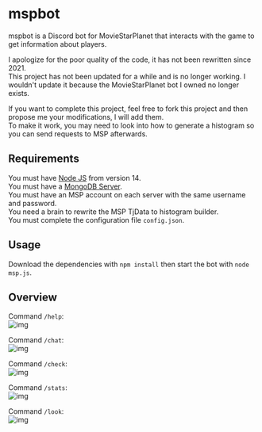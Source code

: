 # mspbot

mspbot is a Discord bot for MovieStarPlanet that interacts with the game to get information about players.  

I apologize for the poor quality of the code, it has not been rewritten since 2021.  
This project has not been updated for a while and is no longer working. I wouldn't update it because the MovieStarPlanet bot I owned no longer exists.  

If you want to complete this project, feel free to fork this project and then propose me your modifications, I will add them.  
To make it work, you may need to look into how to generate a histogram so you can send requests to MSP afterwards.

## Requirements

You must have [Node JS](https://nodejs.org/en/) from version 14.  
You must have a [MongoDB Server](https://www.mongodb.com/try/download/community).  
You must have an MSP account on each server with the same username and password.  
You need a brain to rewrite the MSP TjData to histogram builder.  
You must complete the configuration file `config.json`.

## Usage

Download the dependencies with `npm install` then start the bot with `node msp.js`.

## Overview

Command `/help`:  
![img](https://cdn.discordapp.com/attachments/678566839214931969/1075557724844195930/unknown.png)

Command `/chat`:  
![img](https://cdn.discordapp.com/attachments/678566839214931969/1075558268795093132/unknown.png)

Command `/check`:  
![img](https://cdn.discordapp.com/attachments/678566839214931969/1075558936591212604/unknown.png)

Command `/stats`:  
![img](https://cdn.discordapp.com/attachments/678566839214931969/972586788977791026/unknown.png)

Command `/look`:  
![img](https://cdn.discordapp.com/attachments/678566839214931969/1075559463550988337/unknown.png)

